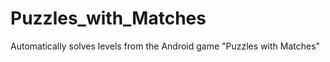 Puzzles_with_Matches
====================

Automatically solves levels from the Android game "Puzzles with Matches"
